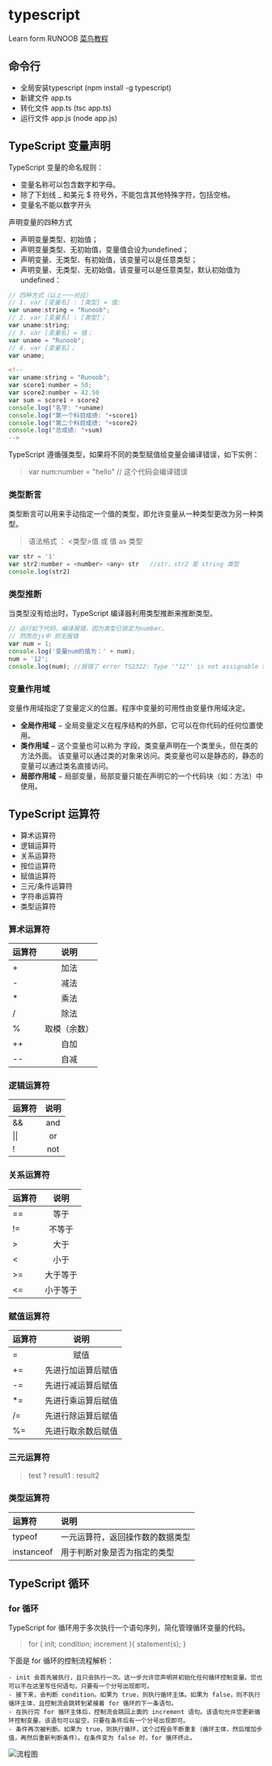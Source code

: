 # typescript
Learn form RUNOOB [菜鸟教程](https://www.runoob.com/typescript/ts-tutorial.html)

## 命令行
  - 全局安装typescript (npm install -g typescript)
  - 新建文件 app.ts
  - 转化文件 app.ts (tsc app.ts)
  - 运行文件 app.js (node app.js)

## TypeScript 变量声明 
  TypeScript 变量的命名规则：
  - 变量名称可以包含数字和字母。
  - 除了下划线 _ 和美元 $ 符号外，不能包含其他特殊字符，包括空格。
  - 变量名不能以数字开头

  声明变量的四种方式
  - 声明变量类型、初始值；
  - 声明变量类型、无初始值，变量值会设为undefined；
  - 声明变量、无类型、有初始值，该变量可以是任意类型；
  - 声明变量、无类型、无初始值，该变量可以是任意类型，默认初始值为 undefined：

  ```javascript
  // 四种方式（以上一一对应）
  // 1. var [变量名] : [类型] = 值;
  var uname:string = "Runoob";
  // 2. var [变量名] : [类型]；
  var uname:string;
  // 3. var [变量名] = 值；
  var uname = "Runoob";
  // 4. var [变量名]；
  var uname;

  <!-- 
  var uname:string = "Runoob";
  var score1:number = 50;
  var score2:number = 42.50
  var sum = score1 + score2
  console.log("名字: "+uname)
  console.log("第一个科目成绩: "+score1)
  console.log("第二个科目成绩: "+score2)
  console.log("总成绩: "+sum)
  -->
  ```

  TypeScript 遵循强类型，如果将不同的类型赋值给变量会编译错误，如下实例：
  > var num:number = "hello"     // 这个代码会编译错误

  ### 类型断言
  类型断言可以用来手动指定一个值的类型，即允许变量从一种类型更改为另一种类型。
  > 语法格式 ： <类型>值  或   值 as 类型
  ```javascript
  var str = '1' 
  var str2:number = <number> <any> str   //str、str2 是 string 类型
  console.log(str2)
  ```

  ### 类型推断
  当类型没有给出时，TypeScript 编译器利用类型推断来推断类型。
  ```javascript
  // 运行如下代码，编译报错，因为类型已锁定为number。
  // 然而在js中 则无报错
  var num = 1;
  console.log('变量num的值为：' + num);
  num = '12';
  console.log(num); //报错了 error TS2322: Type '"12"' is not assignable to type 'number'.
  ```

  ### 变量作用域
  变量作用域指定了变量定义的位置。程序中变量的可用性由变量作用域决定。

  - **全局作用域** − 全局变量定义在程序结构的外部，它可以在你代码的任何位置使用。
  - **类作用域** − 这个变量也可以称为 字段。类变量声明在一个类里头，但在类的方法外面。 该变量可以通过类的对象来访问。类变量也可以是静态的，静态的变量可以通过类名直接访问。
  - **局部作用域** − 局部变量，局部变量只能在声明它的一个代码块（如：方法）中使用。


## TypeScript 运算符
  - 算术运算符 
  - 逻辑运算符
  - 关系运算符
  - 按位运算符
  - 赋值运算符
  - 三元/条件运算符
  - 字符串运算符
  - 类型运算符

### 算术运算符
| 运算符   | 说明 | 
| :----- | :--: |
| + |  加法  |
| - |  减法  |
| * |  乘法  |
| / |  除法  |
| % |  取模（余数）  |
| ++ |  自加  |
| -- |  自减  |

### 逻辑运算符
| 运算符   | 说明 | 
| :----- | :--: |
| && |  and  |
| &#124;&#124; |  or  |
| ! |  not  |

### 关系运算符
| 运算符   | 说明 | 
| :----- | :--: |
| == |  等于  |
| != |  不等于  |
| > |  大于  |
| < |  小于  |
| >= |  大于等于  |
| <= |  小于等于  |

### 赋值运算符
| 运算符   | 说明 | 
| :----- | :--: |
| = |  赋值  |
| += |  先进行加运算后赋值  |
| -= |  先进行减运算后赋值  |
| *= |  先进行乘运算后赋值  |
| /= |  先进行除运算后赋值  |
| %= |  先进行取余数后赋值  |

### 三元运算符 
> test ? result1 : result2

### 类型运算符
| 运算符   | 说明 | 
| :----- | :----- |
| typeof |  一元运算符，返回操作数的数据类型  |
| instanceof |  用于判断对象是否为指定的类型  |


## TypeScript 循环

  ### for 循环
  TypeScript for 循环用于多次执行一个语句序列，简化管理循环变量的代码。
  >for ( init; condition; increment ){
  >    statement(s);
  >}

  下面是 for 循环的控制流程解析：

    - init 会首先被执行，且只会执行一次。这一步允许您声明并初始化任何循环控制变量。您也可以不在这里写任何语句，只要有一个分号出现即可。
    - 接下来，会判断 condition。如果为 true，则执行循环主体。如果为 false，则不执行循环主体，且控制流会跳转到紧接着 for 循环的下一条语句。
    - 在执行完 for 循环主体后，控制流会跳回上面的 increment 语句。该语句允许您更新循环控制变量。该语句可以留空，只要在条件后有一个分号出现即可。
    - 条件再次被判断。如果为 true，则执行循环，这个过程会不断重复（循环主体，然后增加步值，再然后重新判断条件）。在条件变为 false 时，for 循环终止。

  ![流程图](https://www.runoob.com/wp-content/uploads/2014/09/cpp_for_loop.png)